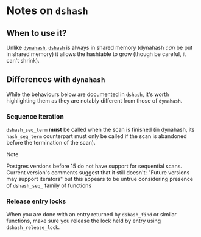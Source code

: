 # Notes on `dshash`

## When to use it?

Unlike [`dynahash`](https://doxygen.postgresql.org/dynahash_8c_source.html),
[`dshash`](https://doxygen.postgresql.org/dshash_8c_source.html) is always in
shared memory (dynahash _can_ be put in shared memory) it allows the hashtable
to grow (though be careful, it can't shrink).

## Differences with `dynahash`

While the behaviours below are documented in `dshash`, it's worth highlighting
them as they are notably different from those of `dynahash`.


### Sequence iteration

`dshash_seq_term` **must** be called when the scan is finished (in dynahash,
its `hash_seq_term` counterpart must only be called if the scan is
abandoned before the termination of the scan).

> [!NOTE]
> Postgres versions before 15 do not have support for sequential scans. Current
> version's comments suggest that it still doesn't: "Future versions may
> support iterators" but this appears to be untrue considering presence of
> `dshash_seq_` family of functions

### Release entry locks

When you are done with an entry returned by `dshash_find` or similar functions,
make sure you release the lock held by entry using `dshash_release_lock`.
